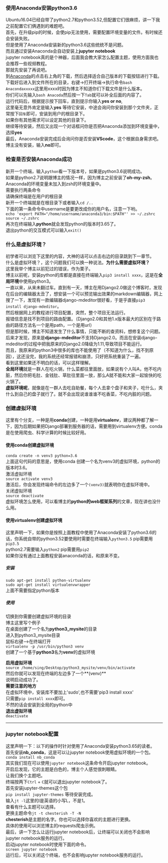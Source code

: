 ### 使用Anaconda安装python3.6
Ubuntu16.04已经自带了python2.7和python3.52,但配置它们很麻烦，讲一下我之前配置它们俩遇到的难题吧。  
首先，在升级pip的时候，会使pip无法使用，需要配置环境变量的文件。有时候还会安装失败。  
但是使用了Anaconda安装新的python3.6这些统统不是问题。  
而且通过安装Anaconda会自动安装上**jupyter notebook**  
jupyter notebook真的是个神器，后面我会教大家怎么配置主题，使用方面我也会推荐一些视频教程。  
那就先安装了再说吧。  
到[Anaconda](https://www.anaconda.com/)的点击右上角的下载，然后选择适合自己版本的下载按钮进行下载。  
下载好后进入到文件所在的目录，右键->打开终端->执行命令`bash Anacondaxxxxx`这里用xxxx时因为博主不知道你们下载文件是什么版本。    
你们可以先输入`bash Anacoda`然后按一下`Tab`就可以补全后面的内容了。  
运行代码后，根据提示按下回车，直到提示你输入**yes or no**,  
这里毫无意外肯定是输入**yes**
等待它安装，中途会询问你安装到那个文件夹，正常按下`回车`即可，安装到用户的根目录下。  
如果你有其他需求可以设定其他的目录下。  
继续等待安装，然后又出现一个对话框问你是否把Anaconda添加到环境变量中，选择**yes**  
最后，Anaconda安装完成后会询问你是否安装**VScode**，这个根据自身需求吧。博主没有安装，输入**no**即可。  
### 检查是否安装Anaconda成功  
新开一个终端，输入`python`看一下版本号，如果是python3.6说明成功。  
如果是python2.7说明跟博主的情况一样，因为博主之前安装了**oh-my-zsh**。  
Anaconda的环境变量未加入到zsh的环境变量中。  
需要执行两条命令  
请确保终端是在用户的根目录  
新开一个终端就是在根目录下或者输入`cd /..`  
下面的第一条命令中username是要更改成你的用户名，注意一下哟。   
`echo 'export PATH="/home/username/anaconda3/bin:$PATH"' >> ~/.zshrc`    
`source ~/.zshrc`  
再次在终端输入**python**就会发现python的版本时3.65了。  
退出python的交互模式可以输入`exit()`  
### 什么是虚拟环境？  
初学者可以浏览下这里的内容，大神的话可以点击右边的目录跳到下一章节。  
什么是虚拟环境？，这个问题我们可以换一种说法。**为什么需要虚拟环境？**  
这里我举个博主以前犯过的错误，作为栗子。  
博主以前呢，安装python的库都是直接在终端输入`pip3 install xxxx`，这是在**全局环境**中使用python3。    
一直以来，从来未翻过车。直到有一天，博主在用Django2.0做这个博客时，发现在后台的编辑器太丑了，想安装一个可以预览输出效果的markdown编辑器，网上搜了一下，发现有一款编辑器django-mdeditor很好看，于是乎直接`pip3 install django-mdeditor`。  
然后根据网上的教程进行项目配置，突然，整个项目无法运行。  
报错信息是找不到项目的路由配置。（Django2.0和其他1.x版本最大的区别在于路由的路径方法名一个是用path，一个是用url）  
但是那时候，博主不知道发生了什么事情，只能不断的查资料，想修复这个问题。  
后来才发现，原来是**django-mdeditor**不支持Django2.0。而且在安装django-mdeditor的过程中把我原来的Django2.0降级为1.11,导致项目不能运行。  
而且，我原来的python3中很多的库也不能使用了（不知道为什么，找不到原因），这还没完，我的系统还经常报错和崩溃，只好把系统重装了一遍。   
看到这里如果还不明白的话，可以这样理解。  
**全局环境**就是一群人在吃火锅，什么菜都往里面放，如果说有个人叫A，他不吃内脏，然后你把毛肚、金钱肚、草肚往里面一放，那么A就不能和大家一起愉快的吃火锅了。  
**虚拟环境呢**，就像是在一群人去吃自助餐，每个人去拿个盘子和夹子，吃什么，夹什么到自己的盘子就行了。就不会出现说谁谁谁不吃香菜，不吃内脏的问题。  
### 创建虚拟环境  
这里有个分支，一种是用**conda**创建，一种是用**virtualenv**，建议两种都了解一下，因为后期如果把Django部署到服务器的话，需要用到virtualenv方便。conda是在使用爬虫、科学计算的时候比较好用。
#### 使用conda创建虚拟环境
`conda create -n venv3 python=3.6`  
上面这句代码的意思是，使用conda 创建一个名为venv3的虚拟环境，python的版本时3.6。  
激活虚拟环境  
`source activate venv3`  
激活后，你会发现终端命令的左边多了一个`(venv3)`就表明你在虚拟环境中。  
关闭虚拟环境  
`source deactivate`  
虚拟环境怎么使用，可以看博主的**python的web框架系列**的文章，现在讲也没什么用。  
#### 使用virtualenv创建虚拟环境  
这里声明一下，如果你是按照上面教程中使用了Anaconda安装了python3.6的话，你系统自带的python3.52要使用时需要在终端输入`python3.5` pip需要用`pip3.5`  
python2.7需要输入`python2` pip需要用`pip2`  
如果你没有通过上面教程安装anaconda的话，和原来不变。  
##### 安装
`sudo apt-get install python-virtualenv`  
`sudo apt-get install virtualenvwrapper`   
上面不需要指定python版本  
##### 使用
切换到你需要创建虚拟环境的目录  
博主这里写个例子  
在桌面创建了一个名为**python3_mysite**的目录  
进入到python3_mysite目录  
鼠标右键-->在终端打开  
`virtualenv -p /usr/bin/python3 venv`  
创建了一个基于**python3**名为**venv**的虚拟环境  

**启用虚拟环境**  
`source /home/sing/Desktop/python3_mysite/venv/bin/activate`   
然后你就可以发现在终端的左边多了一个**(venv)**  
说明启动成功了。  
**需要注意的地方**  
在虚拟环境中，安装库不要加上'sudo',也不需要'pip3 install xxxx'  
只需要`pip install xxxx`即可。  
不然的话会安装到全局的python中  
**退出虚拟环境**  
`deactivate`
***  
### jupyter notebook配置  
这里声明一下：以下的操作时针对使用了Anaconda安装python3.65的读者。   
首先安装**nb_conda**，这是可以让jupyter notebook使用虚拟环境的一个包。  
`conda install nb_conda`        
其实我们现在可以使用`jupyter notebook`这条命令开启jupyter notebook。    
开启后发现，它的主题是白色的，博主个人感觉很刺眼睛。    
让我们换个主题吧。  
终端按两下`Ctrl` + `C`就可以退出jupyter notebook了。    
首先安装jupyter-themes这个包    
`pip install jupyter-themes` 等待安装完成。    
输入`jt -l`这里的l是英语的小写L，不是1。    
查看有什么主题可以选择。  
更换主题命令`jt -t chesterish -T -N`  
**chesterish**是主题的名字。你也可以选择你喜欢的主题进行更换。  
具体的使用可以浏览博主的requests爬虫示例。  
最后，讲一下怎么让运行jupyter notebook后，让终端可以关闭也不会影响jupyter notebook服务的运行。  
启动jupyter notebook时使用下面的命令。  
`screen jupyter notebook`  
运行后，可以关闭这个终端，也不会影响jupyter notebook服务的运行。  
